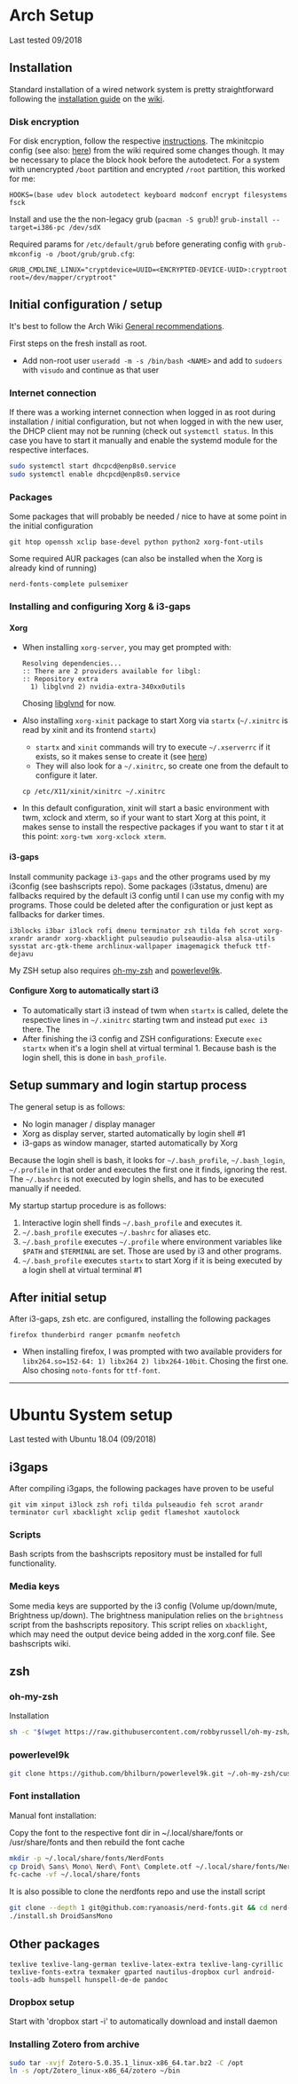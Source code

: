 # Arch Setup
Last tested 09/2018
## Installation
Standard installation of a wired network system is pretty straightforward following the [installation guide](https://wiki.archlinux.org/index.php/Installation_guide) on the [wiki](https://wiki.archlinux.org/https://www.google.com).
### Disk encryption
For disk encryption, follow the respective [instructions](https://wiki.archlinux.org/index.php/Dm-crypt/Encrypting_an_entire_system#Simple_partition_layout_with_LUKS). The mkinitcpio config (see also: [here](https://wiki.archlinux.org/index.php/Dm-crypt/System_configuration#Boot_loader)) from the wiki required some changes though. It may be necessary to place the block hook before the autodetect. For a system with unencrypted `/boot` partition and encrypted `/root` partition, this worked for me:
```
HOOKS=(base udev block autodetect keyboard modconf encrypt filesystems fsck
```
Install and use the the non-legacy grub (`pacman -S grub`)!
```grub-install --target=i386-pc /dev/sdX```

Required params for `/etc/default/grub` before generating config with `grub-mkconfig -o /boot/grub/grub.cfg`:
```
GRUB_CMDLINE_LINUX="cryptdevice=UUID=<ENCRYPTED-DEVICE-UUID>:cryptroot root=/dev/mapper/cryptroot"
```

## Initial configuration / setup
It's best to follow the Arch Wiki [General recommendations](https://wiki.archlinux.org/index.php/General_recommendations).

First steps on the fresh install as root.
* Add non-root user `useradd -m -s /bin/bash <NAME>` and add to `sudoers` with `visudo` and continue as that user

### Internet connection
If there was a working internet connection when logged in as root during installation / initial configuration, but not when logged in with the new user, the DHCP client may not be running (check out `systemctl status`. In this case you have to start it manually and enable the systemd module for the respective interfaces.
```sh
sudo systemctl start dhcpcd@enp8s0.service
sudo systemctl enable dhcpcd@enp8s0.service
```

### Packages
Some packages that will probably be needed / nice to have at some point in the initial configuration
```
git htop openssh xclip base-devel python python2 xorg-font-utils
```
Some required AUR packages (can also be installed when the Xorg is already kind of running)
```
nerd-fonts-complete pulsemixer
```

### Installing and configuring Xorg & i3-gaps
#### Xorg
* When installing `xorg-server`, you may get prompted with:
  ```
  Resolving dependencies...
  :: There are 2 providers available for libgl:
  :: Repository extra
    1) libglvnd 2) nvidia-extra-340xx0utils
  ```
  Chosing [libglvnd](https://github.com/NVIDIA/libglvnd) for now.
* Also installing `xorg-xinit` package to start Xorg via `startx` (`~/.xinitrc` is read by xinit and its frontend `startx`)
  * `startx` and `xinit` commands will try to execute `~/.xserverrc` if it exists, so it makes sense to create it (see [here](https://wiki.archlinux.org/index.php/Xinit#xserverrc))
  * They will also look for a `~/.xinitrc`, so create one from the default to configure it later.
  
  `cp /etc/X11/xinit/xinitrc ~/.xinitrc`
* In this default configuration, xinit will start a basic environment with twm, xclock and xterm, so if your want to start Xorg at this point, it makes sense to install the respective packages if you want to star t it at this point: `xorg-twm xorg-xclock xterm`.

#### i3-gaps
Install community package `i3-gaps` and the other programs used by my i3config (see bashscripts repo). Some packages (i3status, dmenu) are fallbacks required by the default i3 config until I can use my config with my programs. Those could be deleted after the configuration or just kept as fallbacks for darker times.
```
i3blocks i3bar i3lock rofi dmenu terminator zsh tilda feh scrot xorg-xrandr arandr xorg-xbacklight pulseaudio pulseaudio-alsa alsa-utils sysstat arc-gtk-theme archlinux-wallpaper imagemagick thefuck ttf-dejavu
```  
My ZSH setup also requires [oh-my-zsh](https://github.com/robbyrussell/oh-my-zsh) and [powerlevel9k](https://github.com/bhilburn/powerlevel9k).

#### Configure Xorg to automatically start i3
* To automatically start i3 instead of twm when `startx` is called, delete the respective lines in `~/.xinitrc` starting twm and instead put `exec i3` there. The
* After finishing the i3 config and ZSH configurations: Execute `exec startx` when it's a login shell at virtual terminal 1. Because bash is the login shell, this is done in `bash_profile`.

## Setup summary and login startup process
The general setup is as follows:
* No login manager / display manager
* Xorg as display server, started automatically by login shell #1
* i3-gaps as window manager, started automatically by Xorg

Because the login shell is bash, it looks for `~/.bash_profile`, `~/.bash_login`, `~/.profile` in that order and executes the first one it finds, ignoring the rest. The `~/.bashrc` is not executed by login shells, and has to be executed manually if needed.

My startup startup procedure is as follows:

1. Interactive login shell finds `~/.bash_profile` and executes it.
2. `~/.bash_profile` executes `~/.bashrc` for aliases etc.
3. `~/.bash_profile` executes `~/.profile` where environment variables like `$PATH` and `$TERMINAL` are set. Those are used by i3 and other programs.
4. `~/.bash_profile` executes `startx` to start Xorg if it is being executed by a login shell at virtual terminal #1

## After initial setup
After i3-gaps, zsh etc. are configured, installing the following packages
```
firefox thunderbird ranger pcmanfm neofetch
```
* When installing firefox, I was prompted with two available providers for `libx264.so=152-64: 1) libx264 2) libx264-10bit`. Chosing the first one. Also chosing `noto-fonts` for `ttf-font`.



---



# Ubuntu System setup
Last tested with Ubuntu 18.04 (09/2018)

## i3gaps
After compiling i3gaps, the following packages have proven to be useful
```
git vim xinput i3lock zsh rofi tilda pulseaudio feh scrot arandr terminator curl xbacklight xclip gedit flameshot xautolock
```
### Scripts
Bash scripts from the bashscripts repository must be installed for full functionality.

### Media keys
Some media keys are supported by the i3 config (Volume up/down/mute, Brightness up/down). 
The brightness manipulation relies on the ```brightness``` script from the bashscripts repository. 
This script relies on ```xbacklight```, which may need the output device being added in the xorg.conf file. See bashscripts wiki.

## zsh
### oh-my-zsh
Installation
```sh
sh -c "$(wget https://raw.githubusercontent.com/robbyrussell/oh-my-zsh/master/tools/install.sh -O -)"
```

### powerlevel9k

```sh
git clone https://github.com/bhilburn/powerlevel9k.git ~/.oh-my-zsh/custom/themes/powerlevel9k
```

### Font installation

Manual font installation:

Copy the font to the respective font dir in ~/.local/share/fonts or /usr/share/fonts and then rebuild the font cache

```sh
mkdir -p ~/.local/share/fonts/NerdFonts
cp Droid\ Sans\ Mono\ Nerd\ Font\ Complete.otf ~/.local/share/fonts/NerdFonts/
fc-cache -vf ~/.local/share/fonts
```

It is also possible to clone the nerdfonts repo and use the install script

```sh
git clone --depth 1 git@github.com:ryanoasis/nerd-fonts.git && cd nerd-fonts
./install.sh DroidSansMono
```

## Other packages
```
texlive texlive-lang-german texlive-latex-extra texlive-lang-cyrillic texlive-fonts-extra texmaker gparted nautilus-dropbox curl android-tools-adb hunspell hunspell-de-de pandoc
```

### Dropbox setup
Start with 'dropbox start -i' to automatically download and install daemon

### Installing Zotero from archive
```sh
sudo tar -xvjf Zotero-5.0.35.1_linux-x86_64.tar.bz2 -C /opt
ln -s /opt/Zotero_linux-x86_64/zotero ~/bin
``` 
